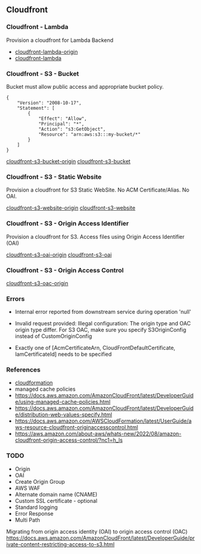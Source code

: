 ## Cloudfront

### Cloudfront - Lambda

Provision a cloudfront for Lambda Backend

- [cloudfront-lambda-origin](cloudfront-lambda-origin.yaml)
- [cloudfront-lambda](cloudfront-lambda.yaml)

### Cloudfront - S3 - Bucket

Bucket must allow public access and appropriate bucket policy.

```
{
    "Version": "2008-10-17",
    "Statement": [
        {
            "Effect": "Allow",
            "Principal": "*",
            "Action": "s3:GetObject",
            "Resource": "arn:aws:s3:::my-bucket/*"
        }
    ]
}
```
[cloudfront-s3-bucket-origin](cloudfront-s3-bucket-origin.yaml)
[cloudfront-s3-bucket](cloudfront-s3-bucket.yaml)

### Cloudfront - S3 - Static Website

Provision a cloudfront for S3 Static WebSite. 
No ACM Certificate/Alias. No OAI.

[cloudfront-s3-website-origin](cloudfront-s3-website-origin.yaml)
[cloudfront-s3-website](cloudfront-s3-website.yaml)

### Cloudfront - S3 - Origin Access Identifier

Provision a cloudfront for S3. Access files using Origin Access Identifier (OAI)

[cloudfront-s3-oai-origin](cloudfront-s3-oai-origin.yaml)
[cloudfront-s3-oai](cloudfront-s3-oai.yaml)

### Cloudfront - S3 - Origin Access Control

[cloudfront-s3-oac-origin](cloudfront-s3-oac-origin.yaml)

### Errors

- Internal error reported from downstream service during operation 'null'

- Invalid request provided: Illegal configuration: The origin type and OAC origin type differ. 
  For S3 OAC, make sure you specify S3OriginConfig instead of CustomOriginConfig

- Exactly one of [AcmCertificateArn, CloudFrontDefaultCertificate, IamCertificateId] needs to be specified

### References
- [cloudformation](https://docs.aws.amazon.com/ja_jp/AWSCloudFormation/latest/UserGuide/AWS_CloudFront.html)
- managed cache policies
- https://docs.aws.amazon.com/AmazonCloudFront/latest/DeveloperGuide/using-managed-cache-policies.html
- https://docs.aws.amazon.com/AmazonCloudFront/latest/DeveloperGuide/distribution-web-values-specify.html
- https://docs.aws.amazon.com/AWSCloudFormation/latest/UserGuide/aws-resource-cloudfront-originaccesscontrol.html
- https://aws.amazon.com/about-aws/whats-new/2022/08/amazon-cloudfront-origin-access-control/?nc1=h_ls


### TODO
- Origin
- OAI
- Create Origin Group
- AWS WAF
- Alternate domain name (CNAME) 
- Custom SSL certificate - optional
- Standard logging
- Error Response
- Multi Path

Migrating from origin access identity (OAI) to origin access control (OAC)
https://docs.aws.amazon.com/AmazonCloudFront/latest/DeveloperGuide/private-content-restricting-access-to-s3.html
